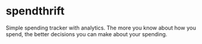 # spendthrift
Simple spending tracker with analytics. The more you know about how you spend, the better decisions you can make about your spending.
